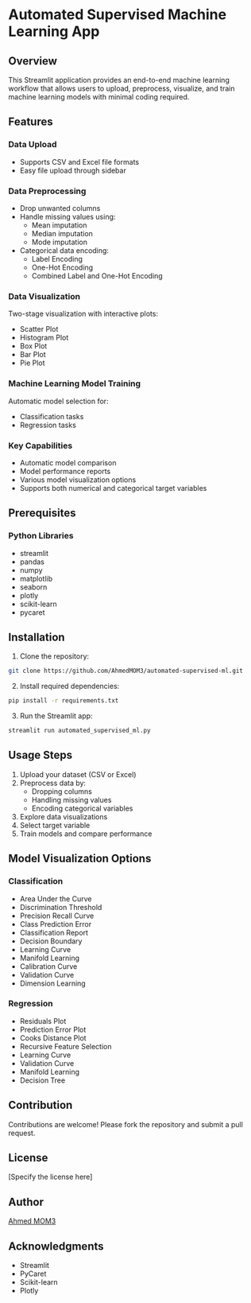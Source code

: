 # Automated Supervised Machine Learning App

## Overview
This Streamlit application provides an end-to-end machine learning workflow that allows users to upload, preprocess, visualize, and train machine learning models with minimal coding required.

## Features

### Data Upload
- Supports CSV and Excel file formats
- Easy file upload through sidebar

### Data Preprocessing
- Drop unwanted columns
- Handle missing values using:
  - Mean imputation
  - Median imputation
  - Mode imputation
- Categorical data encoding:
  - Label Encoding
  - One-Hot Encoding
  - Combined Label and One-Hot Encoding

### Data Visualization
Two-stage visualization with interactive plots:
- Scatter Plot
- Histogram Plot
- Box Plot
- Bar Plot
- Pie Plot

### Machine Learning Model Training
Automatic model selection for:
- Classification tasks
- Regression tasks

### Key Capabilities
- Automatic model comparison
- Model performance reports
- Various model visualization options
- Supports both numerical and categorical target variables

## Prerequisites

### Python Libraries
- streamlit
- pandas
- numpy
- matplotlib
- seaborn
- plotly
- scikit-learn
- pycaret

## Installation

1. Clone the repository:
```bash
git clone https://github.com/AhmedMOM3/automated-supervised-ml.git
```

2. Install required dependencies:
```bash
pip install -r requirements.txt
```

3. Run the Streamlit app:
```bash
streamlit run automated_supervised_ml.py
```

## Usage Steps
1. Upload your dataset (CSV or Excel)
2. Preprocess data by:
   - Dropping columns
   - Handling missing values
   - Encoding categorical variables
3. Explore data visualizations
4. Select target variable
5. Train models and compare performance

## Model Visualization Options
### Classification
- Area Under the Curve
- Discrimination Threshold
- Precision Recall Curve
- Class Prediction Error
- Classification Report
- Decision Boundary
- Learning Curve
- Manifold Learning
- Calibration Curve
- Validation Curve
- Dimension Learning

### Regression
- Residuals Plot
- Prediction Error Plot
- Cooks Distance Plot
- Recursive Feature Selection
- Learning Curve
- Validation Curve
- Manifold Learning
- Decision Tree

## Contribution
Contributions are welcome! Please fork the repository and submit a pull request.

## License
[Specify the license here]

## Author
[Ahmed MOM3](https://github.com/AhmedMOM3)

## Acknowledgments
- Streamlit
- PyCaret
- Scikit-learn
- Plotly
